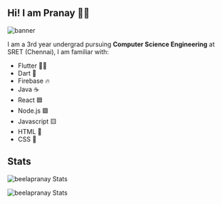 ## Hi! I am Pranay 👨‍💻

![banner](https://user-images.githubusercontent.com/54392379/124633212-accb3980-dea2-11eb-9d6c-59455acd3e9e.png)

I am a 3rd year undergrad pursuing **Computer Science Engineering** at SRET (Chennai), I am familiar with:
- Flutter 🦸‍♂️
- Dart 🎯
- Firebase 🔥
- Java ☕
- React 🟦
- Node.js 🟩
- Javascript 🟨
- HTML 🤖
- CSS 👾

## Stats

<p><img align="center" src="https://github-readme-stats.vercel.app/api/top-langs?username=beelapranay&show_icons=true&locale=en&layout=compact" alt="beelapranay Stats" />

<p align="start"> <img src="https://github-readme-stats.vercel.app/api?username=beelapranay&show_icons=true&theme=tokyonight" alt="beelapranay Stats" />
